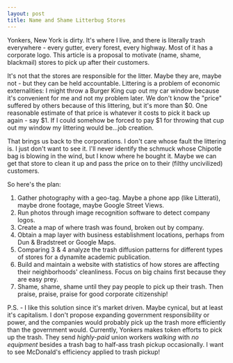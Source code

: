 ```yaml
---
layout: post
title: Name and Shame Litterbug Stores
---
```


Yonkers, New York is dirty. It's where I live, and there is literally trash everywhere - every gutter, every forest, every highway. Most of it has a corporate logo. This article is a proposal to motivate (name, shame, blackmail) stores to pick up after their customers.

It's not that the stores are responsible for the litter. Maybe they are, maybe not - but they can be held accountable. Littering is a problem of economic externalities: I might throw a Burger King cup out my car window because it's convenient for me and not my problem later. We don't know the "price" suffered by others because of this littering, but it's more than $0. One reasonable estimate of that price is whatever it costs to pick it back up again - say $1. If I could somehow be forced to pay $1 for throwing that cup out my window my littering would be...job creation. 

That brings us back to the corporations. I don't care whose fault the littering is. I just don't want to see it. I'll never identify the schmuck whose Chipotle bag is blowing in the wind, but I know where he bought it. Maybe we can get that store to clean it up and pass the price on to their (filthy uncivilized) customers.

So here's the plan:
1. Gather photography with a geo-tag. Maybe a phone app (like Litterati), maybe drone footage, maybe Google Street Views.
2. Run photos through image recognition software to detect company logos. 
3. Create a map of where trash was found, broken out by company. 
4. Obtain a map layer with business establishment locations, perhaps from Dun & Bradstreet or Google Maps.
5. Comparing 3 & 4 analyze the trash diffusion patterns for different types of stores for a dynamite academic publication.
6. Build and maintain a website with statistics of how stores are affecting their neighborhoods' cleanliness. Focus on big chains first because they are easy prey.
7. Shame, shame, shame until they pay people to pick up their trash. Then praise, praise, praise for good corporate citizenship!

P.S. - I like this solution since it's market driven. Maybe cynical, but at least it's capitalism. I don't propose expanding government responsibility or power, and the companies would probably pick up the trash more efficiently than the government would. Currently, Yonkers makes token efforts to pick up the trash. They send _highly-paid_ union workers _walking_ with _no equipment_ besides a trash bag to half-ass trash pickup occasionally. I want to see McDonald's efficiency applied to trash pickup!
